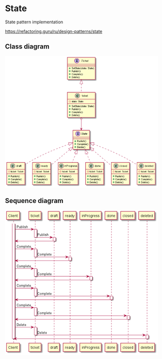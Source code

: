 # State
State pattern implementation

https://refactoring.guru/ru/design-patterns/state

## Class diagram

![](../../doc/state/state_class.png?raw=true)

## Sequence diagram

![](../../doc/state/state_sequence.png?raw=true)
